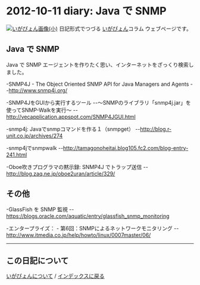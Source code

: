 2012-10-11 diary: Java で SNMP
=====================================================================================================
[![いがぴょん画像(小)](https://igapyon.github.io/diary/images/iga200306s.jpg "いがぴょん")](https://igapyon.github.io/diary/memo/memoigapyon.html) 日記形式でつづる [いがぴょん](https://igapyon.github.io/diary/memo/memoigapyon.html)コラム ウェブページです。

## Java で SNMP

Java で SNMP エージェントを作りたく思い、インターネットをざっくり検索しました。

-SNMP4J - The Object Oriented SNMP API for Java Managers and Agents
--http://www.snmp4j.org/

-SNMP4JをGUIから実行するツール
--～SNMPのライブラリ「snmp4j.jar」を使ってSNMP-Walkを実行～
--http://vecapplication.appspot.com/SNMP4JGUI.html

-snmp4j: Javaでsnmpコマンドを作る１（snmpget）
--http://blog.r-unit.co.jp/archives/274

-snmp4jでsnmpwalk
--http://tamagonoheitai.blog105.fc2.com/blog-entry-241.html

-Oboe吹きプログラマの黙示録: SNMP4J でトラップ送信
--http://blog.zaq.ne.jp/oboe2uran/article/329/


## その他

-GlassFish を SNMP 監視
--https://blogs.oracle.com/aquatic/entry/glassfish_snmp_monitoring

-エンタープライズ： - 第6回：SNMPによるネットワークモニタリング
--http://www.itmedia.co.jp/help/howto/linux/0007master/06/




----------------------------------------------------------------------------------------------------

## この日記について
[いがぴょんについて](http://www.igapyon.jp/igapyon/diary/memo/memoigapyon.html) / [インデックスに戻る](https://igapyon.github.io/diary/idxall.html)
